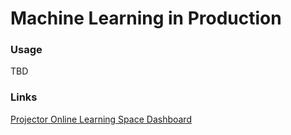 # Machine Learning in Production

### Usage
TBD

### Links
[Projector Online Learning Space Dashboard](https://my.prjctr.com/)